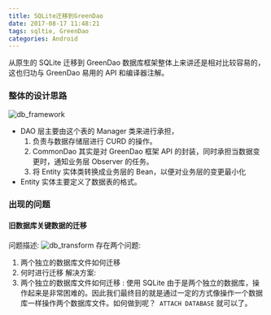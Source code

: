 ```yaml
---
title: SQLite迁移到GreenDao
date: 2017-08-17 11:48:21
tags: sqltie, GreenDao
categories: Android
---
```

从原生的 SQLite 迁移到 GreenDao 数据库框架整体上来讲还是相对比较容易的，这也归功与 GreenDao 易用的 API 和编译器注解。
### 整体的设计思路
![db_framework](SQLite迁移到GreenDao/db_framework.jpg)
- DAO 层主要由这个表的 Manager 类来进行承担，
    1. 负责与数据存储层进行 CURD 的操作。
    2. CommonDao 其实是对 GreenDao 框架 API 的封装，同时承担当数据变更时，通知业务层 Observer 的任务。
    3. 将 Entity 实体类转换成业务层的 Bean，以便对业务层的变更最小化
- Entity 实体主要定义了数据表的格式。
### 出现的问题
#### 旧数据库关键数据的迁移
问题描述:
![db_transform](SQLite迁移到GreenDao/db_transform.jpg)
存在两个问题:
1. 两个独立的数据库文件如何迁移
2. 何时进行迁移
解决方案:
1. 两个独立的数据库文件如何迁移  :  使用 SQLite
由于是两个独立的数据库，操作起来是非常困难的。因此我们最终目的就是通过一定的方式像操作一个数据库一样操作两个数据库文件。如何做到呢？` ATTACH DATABASE` 就可以了。



